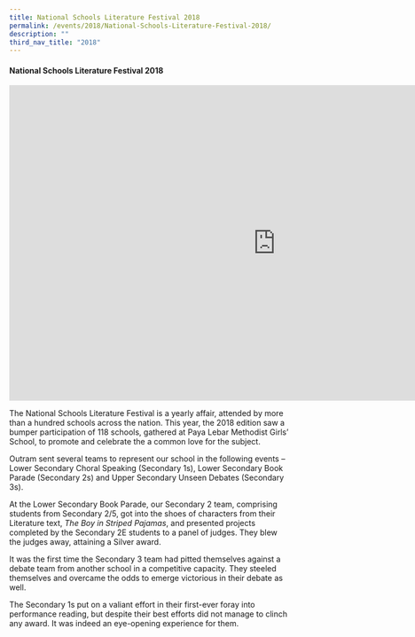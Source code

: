 ```yaml
---
title: National Schools Literature Festival 2018
permalink: /events/2018/National-Schools-Literature-Festival-2018/
description: ""
third_nav_title: "2018"
---
```

#### **National Schools Literature Festival 2018**

<iframe allowfullscreen="true" height="569" width="960" frameborder="0" src="https://docs.google.com/presentation/d/e/2PACX-1vSA0E-4VuK-ywmTB_wWTf4RuRB4KVhW-LXBJkjJgYesFdSYRaqZKR_VqQWyDiLanMRjb2pya0PFceU2/embed?start=false&amp;loop=false&amp;delayms=3000"></iframe>

The National Schools Literature Festival is a yearly affair, attended by more than a hundred schools across the nation. This year, the 2018 edition saw a bumper participation of 118 schools, gathered at Paya Lebar Methodist Girls’ School, to promote and celebrate the a common love for the subject.

Outram sent several teams to represent our school in the following events – Lower Secondary Choral Speaking (Secondary 1s), Lower Secondary Book Parade (Secondary 2s) and Upper Secondary Unseen Debates (Secondary 3s).

At the Lower Secondary Book Parade, our Secondary 2 team, comprising students from Secondary 2/5, got into the shoes of characters from their Literature text,&nbsp;_The Boy in Striped Pajamas_, and presented projects completed by the Secondary 2E students to a panel of judges. They blew the judges away, attaining a Silver award.

It was the first time the Secondary 3 team had pitted themselves against a debate team from another school in a competitive capacity. They steeled themselves and overcame the odds to emerge victorious in their debate as well.

The Secondary 1s put on a valiant effort in their first-ever foray into performance reading, but despite their best efforts did not manage to clinch any award. It was indeed an eye-opening experience for them.
